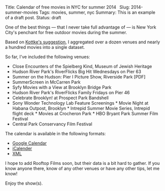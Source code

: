 Title: Calendar of free movies in NYC for summer 2014 
Slug: 2014-summer-movies 
Tags: movies, summer, nyc
Summary: This is an example of a draft post.
Status: draft

One of the best things &mdash; that I never take full advantage of &mdash; is New York City's penchant for free outdoor movies during the summer.

Based on [Kottke's suggestion](http://kottke.org/14/05/free-outdoor-movies-in-nyc-for-summer-2014), I aggregated over a dozen venues and nearly a hundred movies into a single dataset.

So far, I've included the following venues:

* Close Encounters of the Spielberg Kind, Museum of Jewish Heritage 
* Hudson River Park's RiverFlicks Big Hit Wednesdays on Pier 63
* Summer on the Hudson: Pier I Picture Show, Riverside Park [PDF]
* SummerScreen in McCarren Park
* Syfy Movies with a View at Brooklyn Bridge Park 
* Hudson River Park's RiverFlicks Family Fridays on Pier 46 
* Celebrate Brooklyn! at Prospect Park Bandshell
* Sony Wonder Technology Lab Feature Screenings
* Movie Night at Habana Outpost, Brooklyn
* Intrepid Summer Movie Series, Intrepid flight deck
* Movies at Crocheron Park
* HBO Bryant Park Summer Film Festival
* Central Park Conservancy Film Festival

The calendar is available in the following formats:

* [Google Calendar](http://hrfnk.tk/RWBH6u)
* [iCalender](http://hrfnk.tk/1n28wbQ)
* [XML](http://hrfnk.tk/RWBP5X)

I hope to add Rooftop Films soon, but their data is a bit hard to gather. If you know anyone there, know of any other venues or have any other tips, let me know!

Enjoy the show(s).
